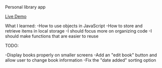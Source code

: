 Personal library app

[Live Demo](https://cassoncode.github.io/library/)


What I learned:
-How to use objects in JavaScript
-How to store and retrieve items in local storage
-I should focus more on organizing code
-I should make functions that are easier to reuse

TODO:

-Display books properly on smaller screens
-Add an "edit book" button and allow user to change book information
-Fix the "date added" sorting option